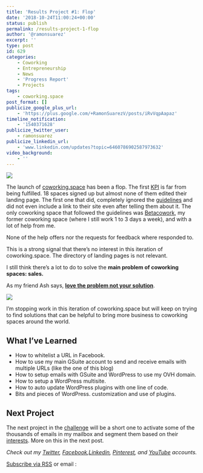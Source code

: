 ```yaml
---
title: 'Results Project #1: Flop'
date: '2018-10-24T11:00:24+00:00'
status: publish
permalink: /results-project-1-flop
author: '@ramonsuarez'
excerpt: ''
type: post
id: 629
categories: 
    - Coworking
    - Entrepreneurship
    - News
    - 'Progress Report'
    - Projects
tags:
    - coworking.space
post_format: []
publicize_google_plus_url:
    - 'https://plus.google.com/+RamonSuarezV/posts/iRvVqpAapaz'
timeline_notification:
    - '1540371628'
publicize_twitter_user:
    - ramonsuarez
publicize_linkedin_url:
    - 'www.linkedin.com/updates?topic=6460786902587973632'
video_background:
    - ''
---
```

![](/uploads/2018/10/kmltchpofqt84.gif)

The launch of [coworking.space](https://www.coworking.space) has been a flop. The first [KPI](https://ramonsuarez.com/next-weeks-kpis-for-coworking-space/) is far from being fulfilled. 18 spaces signed up but almost none of them edited their landing page. The first one that did, completely ignored the [guidelines](https://www.coworking.space/how-to/) and did not even include a link to their site even after telling them about it. The only coworking space that followed the guidelines was [Betacowork](https://betacowork.coworking.space), my former coworking space (where I still work 1 to 3 days a week), and with a lot of help from me.

None of the help offers nor the requests for feedback where responded to.

This is a strong signal that there’s no interest in this iteration of coworking.space. The directory of landing pages is not relevant.

I still think there’s a lot to do to solve the **main problem of coworking spaces: sales.**

As my friend Ash says, **[love the problem not your solution](https://blog.leanstack.com)**.

![](/uploads/2018/10/img_20181024_1031146047442325358636416-768x1024.jpg)

I’m stopping work in this iteration of coworking.space but will keep on trying to find solutions that can be helpful to bring more business to coworking spaces around the world.

What I’ve Learned
-----------------

- How to whitelist a URL in Facebook.
- How to use my main GSuite account to send and receive emails with multiple URLs (like the one of this blog)
- How to setup emails with GSuite and WordPress to use my OVH domain.
- How to setup a WordPress multisite.
- How to auto update WordPress plugins with one line of code.
- Bits and pieces of WordPress. customization and use of plugins.

Next Project
------------

The next project in the [challenge](https://ramonsuarez.com/launching-at-least-one-project-every-month-my-entrepreneurship-learning-challenge/) will be a short one to activate some of the thousands of emails in my mailbox and segment them based on their [interests](https://ramonsuarez.com/do-you-want-to-hear-from-me/). More on this in the next post.

*Check out my [Twitter](https://twitter.com/ramonsuarez), [Facebook](https://www.facebook.com/ramonsuarezdotcom),[Linkedin](https://www.linkedin.com/in/ramonsuarez/), [Pinterest](https://www.pinterest.com/ramonsuarez/), and [YouTube](https://www.youtube.com/ramonsuarezv) accounts.*

[Subscribe via RSS](https://ramonsuarez.com/feed/) or email :